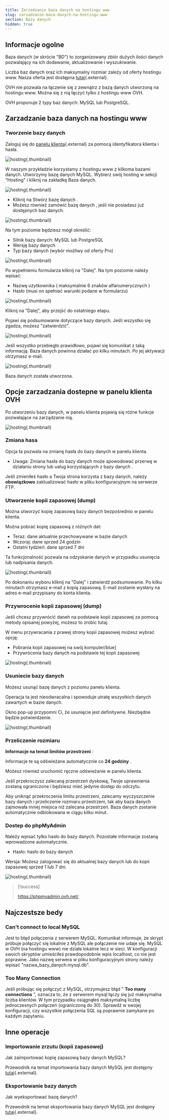 ```yaml
---
title: Zarzadzanie baza danych na hostingu www
slug: zarzadzanie-baza-danych-na-hostingu-www
section: Bazy danych
hidden: true
---
```



## Informacje ogolne
Baza danych (w skrócie "BD") to zorganizowany zbiór dużych ilości danych pozwalający na ich dodawanie, aktualizowanie i wyszukiwanie.

Liczba baz danych oraz ich maksymalny rozmiar zależy od oferty hostingu www. Nasza oferta jest dostępna  [tutaj](https://www.ovh.pl/hosting/){.external}.

OVH nie pozwala na łączenie się z zewnątrz z bazą danych utworzoną na hostingu www. Można się z nią łączyć tylko z hostingu www OVH.

OVH proponuje 2 typy baz danych: MySQL lub PostgreSQL.


## Zarzadzanie baza danych na hostingu www

### Tworzenie bazy danych
Zaloguj się do [panelu klienta](https://www.ovh.com/manager/web){.external} za pomocą identyfikatora klienta i hasła.


![hosting](images/3035.png){.thumbnail}

W naszym przykładzie korzystamy z hostingu www z kilkoma bazami danych. Utworzymy bazę danych MySQL. Wybierz swój hosting w sekcji "Hosting" i kliknij na zakładkę Baza danych.


![hosting](images/3854.png){.thumbnail}

- Kliknij na Stwórz bazę danych .
- Możesz również zamówić bazę danych , jeśli nie posiadasz już dostępnych baz danych.


![hosting](images/3855.png){.thumbnail}

Na tym poziomie będziesz mógł określić:

- Silnik bazy danych: MySQL lub PostgreSQL
- Wersję bazy danych
- Typ bazy danych (wybór możliwy od oferty Pro)


![hosting](images/3040.png){.thumbnail}

Po wypełnieniu formularza kliknij na "Dalej". Na tym poziomie należy wpisać:

- Nazwę użytkownika ( maksymalnie 6 znaków alfanumerycznych )
- Hasło (musi on spełniać warunki podane w formularzu)


![hosting](images/3041.png){.thumbnail}

Kliknij na "Dalej", aby przejść do ostatniego etapu.

Pojawi się podsumowanie dotyczące bazy danych. Jeśli wszystko się zgadza, możesz "zatwierdzić".


![hosting](images/3042.png){.thumbnail}

Jeśli wszystko przebiegło prawidłowo, pojawi się komunikat z taką informacją. Baza danych powinna działać po kilku minutach. Po jej aktywacji otrzymasz e-mail.


![hosting](images/3043.png){.thumbnail}

Baza danych została utworzona.


## Opcje zarzadzania dostepne w panelu klienta OVH
Po utworzeniu bazy danych, w panelu klienta pojawią się różne funkcje pozwalające na zarządzanie nią.


![hosting](images/3847.png){.thumbnail}


### Zmiana hasa
Opcja ta pozwala na zmianę hasła do bazy danych w panelu klienta.

- Uwaga: Zmiana hasła do bazy danych może spowodować przerwę w działaniu strony lub usług korzystających z bazy danych .

Jeśli zmieniłeś hasło a Twoja strona korzysta z bazy danych, należy  **obowiązkowo**  zaktualizować hasło w pliku konfiguracyjnym na serwerze FTP.


### Utworzenie kopii zapasowej (dump)
Można utworzyć kopię zapasową bazy danych bezpośrednio w panelu klienta.

Można pobrać kopię zapasową z różnych dat:

- Teraz: dane aktualnie przechowywane w bazie danych
- Wczoraj: dane sprzed 24 godzin
- Ostatni tydzień: dane sprzed 7 dni

Ta funkcjonalność pozwala na odzyskanie danych w przypadku usunięcia lub nadpisania danych.


![hosting](images/3045.png){.thumbnail}

Po dokonaniu wyboru kliknij na "Dalej" i zatwierdź podsumowanie. Po kilku minutach otrzymasz e-mail z kopią zapasową. E-mail zostanie wysłany na adres e-mail przypisany do konta klienta.


### Przywrocenie kopii zapasowej (dump)
Jeśli chcesz przywrócić daneh na podstawie kopii zapasowej za pomocą metody opisanej powyżej, możesz to zrobic tutaj.

W menu przywracania z prawej strony kopii zapasowej możesz wybrać opcję:

- Pobrania kopii zapasowej na swój komputer/blue]
- Przywrócenia bazy danych na podstawie tej kopii zapasowej


![hosting](images/3848.png){.thumbnail}


### Usuniecie bazy danych
Możesz usunąć bazę danych z poziomu panelu klienta.

Operacja ta jest nieodwracalna i spowoduje utratę wszystkich danych zawartych w bazie danych.

Okno pop-up przypomni Ci, że usunięcie jest definitywne. Niezbędne będzie potwierdzenie.


![hosting](images/3046.png){.thumbnail}


### Przeliczenie rozmiaru
**Informacje na temat limitów przestrzeni** :

Informacje te są odświeżane automatycznie co  **24 godziny** .

Możesz również uruchomić ręczne odświeżanie w panelu klienta.

Jeśli przekroczysz zalecaną przestrzeń dyskową, Twoje uprawnienia zostaną ograniczone i będziesz mieć jedynie dostęp do odczytu.

Aby uniknąć przekroczenia limitu przestrzeni, zalecamy wyczyszczenie bazy danych i przeliczenie rozmiaru przestrzeni, tak aby baza danych zajmowała mniej miejsca niż zalecana przestrzeń. Baza danych zostanie automatycznie odblokowana w ciągu kilku minut.


### Dostep do  phpMyAdmin
Należy wpisać tylko hasło do bazy danych. Pozostałe informacje zostaną wprowadzone automatycznie.

- Hasło: hasło do bazy danych

Wersja: Możesz zalogować się do aktualnej bazy danych lub do kopii zapasowej sprzed 1 lub 7 dni.


![hosting](images/3047.png){.thumbnail}



> [!success]
>
> https://phpmyadmin.ovh.net/
> 


## Najczestsze bedy

### Can't connect to local MySQL
Jest to błąd połączenia z serwerem MySQL. Komunikat informuje, że skrypt próbuje połączyć się lokalnie z MySQL ale połączenie nie udaje się. MySQL w OVH (na hostingu www) nie działa lokalnie lecz w sieci. W konfiguracji swoich skryptów umieściłeś prawdopodobnie wpis localhost, co nie jest poprawne. Jako nazwę serwera w pliku konfiguracyjnym strony należy wpisać "nazwa_bazy_danych.mysql.db".


### Too Many Connection
Jeśli próbując się połączyć z MySQL, otrzymujesz błąd " **Too many connections** ", oznacza to, że z serwerem mysql łączy się już maksymalna liczba klientów. W tym przypadku osiągnąłeś maksymalną liczbę jednoczesnych połączeń (ograniczoną do 30). Sprawdź w swojej konfiguracji, czy wszystkie połączenia SQL są poprawnie zamykane po każdym zapytaniu.


## Inne operacje

### Importowanie zrzutu (kopii zapasowej)
Jak zaimportować kopię zapasową bazy danych MySQL?

Przewodnik na temat importowania bazy danych MySQL jest dostępny [tutaj](https://www.ovh.pl/g1393.import-bazy-danych-mysql){.external}.


### Eksportowanie bazy danych
Jak wyeksportować bazę danych?

Przewodnik na temat eksportowania bazy danych MySQL jest dostępny [tutaj](https://www.ovh.pl/g1394.eksport-bazy-danych){.external}.
